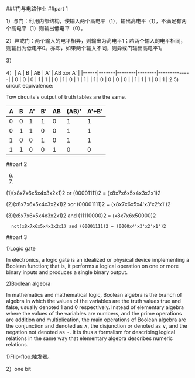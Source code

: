 ###门与电路作业
##part 1

1）与门：利用内部结构，使输入两个高电平（1），输出高电平（1），不满足有两个高电平（1）则输出低电平（0）。

2）异或门：两个输入的电平相异，则输出为高电平1；若两个输入的电平相同，则输出为低电平0。亦即，如果两个输入不同，则异或门输出高电平1。  

3）  

4）|  A   |   B   |   AB   |   A'   |   AB xor A'  |
   |------|-------|--------|--------|--------------|
   |  0   |   0   |    0   |    1   |       1      |
   |  0   |   1   |    0   |    1   |       1      |
   |  1   |   0   |    0   |    0   |       0      |
   |  1   |   1   |    1   |    0   |       1      |
2
5) circuit equivalence:

   Tow circuits's output of truth tables are the same.
  
  
   |  A   |   B   |    A'  |    B'  |    AB    |   (AB)'   |  A'+B'  |
   |------|-------|--------|--------|----------|-----------|---------|
   |  0   |   0   |    1   |    1   |    0     |     1     |    1    |
   |  0   |   1   |    1   |    0   |    0     |     1     |    1    |
   |  1   |   0   |    0   |    1   |    0     |     1     |    1    | 
   |  1   |   1   |    0   |    0   |    1     |     0     |    0    |

   ##part 2

   6)

   7)
   (1)(x8x7x6x5x4x3x2x1)2 or (00001111)2 = (x8x7x6x5x4x3x2x1)2

   (2)(x8x7x6x5x4x3x2x1)2 xor (00001111)2 = (x8x7x6x5x4'x3'x2'x1')2

   (3)(x8x7x6x5x4x3x2x1)2 and (11110000)2 = (x8x7x6x50000)2

      not(x8x7x6x5x4x3x2x1) and (00001111)2 = (0000x4'x3'x2'x1')2

##part 3

1)Logic gate

In electronics, a logic gate is an idealized or physical device implementing a Boolean function; that is, it performs a logical operation on one or more binary inputs and produces a single binary output. 

2)Boolean algebra

In mathematics and mathematical logic, Boolean algebra is the branch of algebra in which the values of the variables are the truth values true and false, usually denoted 1 and 0 respectively. Instead of elementary algebra where the values of the variables are numbers, and the prime operations are addition and multiplication, the main operations of Boolean algebra are the conjunction and denoted as ∧, the disjunction or denoted as ∨, and the negation not denoted as ¬. It is thus a formalism for describing logical relations in the same way that elementary algebra describes numeric relations. 

1)Flip-flop:触发器。

2）one bit